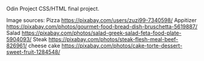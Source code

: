 Odin Project CSS/HTML final project.

Image sources:
Pizza https://pixabay.com/users/zuzi99-7340598/
Appitizer https://pixabay.com/photos/gourmet-food-bread-dish-bruschetta-5619887/
Salad https://pixabay.com/photos/salad-greek-salad-feta-food-plate-5904093/
Steak https://pixabay.com/photos/steak-flesh-meal-beef-826961/
cheese cake https://pixabay.com/photos/cake-torte-dessert-sweet-fruit-1284548/